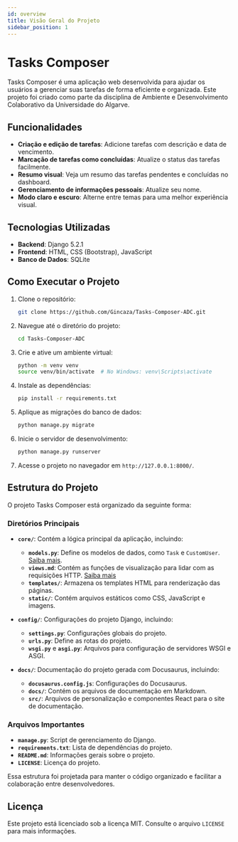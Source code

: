 ```yaml
---
id: overview
title: Visão Geral do Projeto
sidebar_position: 1
---
```


# Tasks Composer

Tasks Composer é uma aplicação web desenvolvida para ajudar os usuários a gerenciar suas tarefas de forma eficiente e organizada. Este projeto foi criado como parte da disciplina de Ambiente e Desenvolvimento Colaborativo da Universidade do Algarve.

## Funcionalidades

- **Criação e edição de tarefas**: Adicione tarefas com descrição e data de vencimento.
- **Marcação de tarefas como concluídas**: Atualize o status das tarefas facilmente.
- **Resumo visual**: Veja um resumo das tarefas pendentes e concluídas no dashboard.
- **Gerenciamento de informações pessoais**: Atualize seu nome.
- **Modo claro e escuro**: Alterne entre temas para uma melhor experiência visual.

## Tecnologias Utilizadas

- **Backend**: Django 5.2.1
- **Frontend**: HTML, CSS (Bootstrap), JavaScript
- **Banco de Dados**: SQLite

## Como Executar o Projeto

1. Clone o repositório:
   ```bash
   git clone https://github.com/Gincaza/Tasks-Composer-ADC.git
   ```

2. Navegue até o diretório do projeto:
   ```bash
   cd Tasks-Composer-ADC
   ```

3. Crie e ative um ambiente virtual:
   ```bash
   python -m venv venv
   source venv/bin/activate  # No Windows: venv\Scripts\activate
   ```

4. Instale as dependências:
   ```bash
   pip install -r requirements.txt
   ```

5. Aplique as migrações do banco de dados:
   ```bash
   python manage.py migrate
   ```

6. Inicie o servidor de desenvolvimento:
   ```bash
   python manage.py runserver
   ```

7. Acesse o projeto no navegador em `http://127.0.0.1:8000/`.

## Estrutura do Projeto

O projeto Tasks Composer está organizado da seguinte forma:

### Diretórios Principais

- **`core/`**: Contém a lógica principal da aplicação, incluindo:
   - **`models.py`**: Define os modelos de dados, como `Task` e `CustomUser`. [Saiba mais](./models.md).
  - **`views.md`**: Contém as funções de visualização para lidar com as requisições HTTP. [Saiba mais](./views.md)
  - **`templates/`**: Armazena os templates HTML para renderização das páginas.
  - **`static/`**: Contém arquivos estáticos como CSS, JavaScript e imagens.

- **`config/`**: Configurações do projeto Django, incluindo:
  - **`settings.py`**: Configurações globais do projeto.
  - **`urls.py`**: Define as rotas do projeto.
  - **`wsgi.py`** e **`asgi.py`**: Arquivos para configuração de servidores WSGI e ASGI.

- **`docs/`**: Documentação do projeto gerada com Docusaurus, incluindo:
  - **`docusaurus.config.js`**: Configurações do Docusaurus.
  - **`docs/`**: Contém os arquivos de documentação em Markdown.
  - **`src/`**: Arquivos de personalização e componentes React para o site de documentação.

### Arquivos Importantes

- **`manage.py`**: Script de gerenciamento do Django.
- **`requirements.txt`**: Lista de dependências do projeto.
- **`README.md`**: Informações gerais sobre o projeto.
- **`LICENSE`**: Licença do projeto.

Essa estrutura foi projetada para manter o código organizado e facilitar a colaboração entre desenvolvedores.

## Licença

Este projeto está licenciado sob a licença MIT. Consulte o arquivo `LICENSE` para mais informações.
